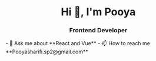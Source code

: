 <h1 align="center">Hi 👋, I'm Pooya </h1>
<h3 align="center">Frontend Developer</h3>
- 💬 Ask me about **React and Vue**
- 📫 How to reach me **Pooyasharifi.sp2@gmail.com**


